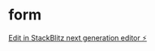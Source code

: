 # form

[Edit in StackBlitz next generation editor ⚡️](https://stackblitz.com/~/github.com/abhishek15082/form)